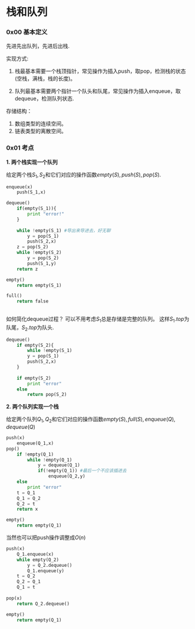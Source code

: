 # 栈和队列



### 0x00 基本定义

先进先出队列，先进后出栈. 



实现方式:

1.  栈最基本需要一个栈顶指针，常见操作为插入push，取pop，检测栈的状态(空栈，满栈，栈的长度)。

2.  队列最基本需要两个指针一个队头和队尾，常见操作为插入enqueue，取dequeue，检测队列状态. 



存储结构：

1. 数组类型的连续空间。
2. 链表类型的离散空间。



### 0x01 考点



**1. 两个栈实现一个队列**

给定两个栈$S_1,S_2$和它们对应的操作函数$empty(S),push(S),pop(S)$.

```python
enqueue(x)
	push(S_1,x)

dequeue()
	if(empty(S_1)){
        print "error!"
    }
    
	while !empty(S_1) #导出来导进去，好无聊
    	y = pop(S_1)
        push(S_2,x)
	z = pop(S_2)
    while !empty(S_2)
    	y = pop(S_2)
        push(S_1,y)
    return z

empty()
	return empty(S_1)

full()
	return false
	
```

如何简化dequeue过程？ 可以不用考虑$S_1$总是存储是完整的队列。 这样$S_1.top$为队尾，$S_2.top$为队头. 

```python
dequeue()
	if empty(S_2){
        while !empty(S_1) 
    	y = pop(S_1)
        push(S_2,x)
    }
    
    if empty(S_2)
    	print "error"
    else
    	return pop(S_2)
```





**2. 两个队列实现一个栈**

给定两个队列$Q_1,Q_2$和它们对应的操作函数$empty(S),full(S),enqueue(Q),dequeue(Q)$

```python
push(x)
	enqueue(Q_1,x)
pop()
	if !empty(Q_1)
        while !empty(Q_1) 
            y = dequeue(Q_1)
            if(!empty(Q_1)) #最后一个不应该插进去
                enqueue(Q_2,y)       
    else 
    	print "error"
    t = Q_1
    Q_1 = Q_2
    Q_2 = t
    return x

empty()
	return empty(Q_1)
```

当然也可以把push操作调整成$O(n)$

```python
push(x)
	Q_1.enqueue(x)
    while empty(Q_2)
    	y = Q_2.dequeue()
    	Q_1.enqueue(y)
    t = Q_2
    Q_2 = Q_1
    Q_1 = t
    
pop(x)
	return Q_2.dequeue()

empty()
	return empty(Q_1)
```



